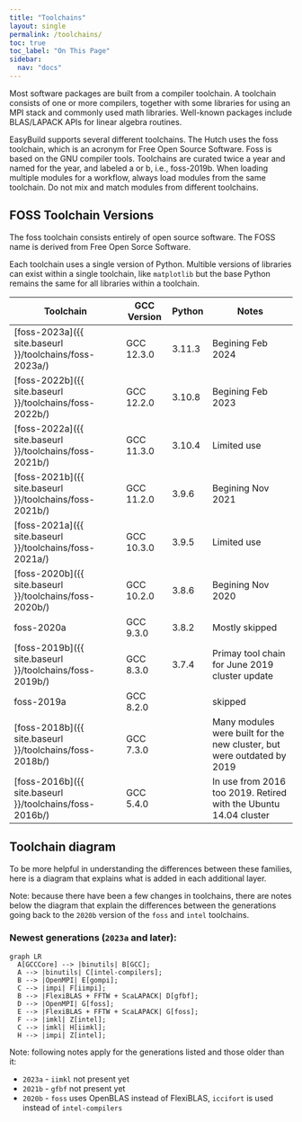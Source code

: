 ```yaml
---
title: "Toolchains"
layout: single
permalink: /toolchains/
toc: true
toc_label: "On This Page"
sidebar:
  nav: "docs"
---
```


Most software packages are built from a compiler toolchain. A toolchain consists of one or more compilers, 
together with some libraries for using an MPI stack and commonly used math libraries. Well-known packages
include BLAS/LAPACK APIs for linear algebra routines.

EasyBuild supports several different toolchains. The Hutch uses the foss toolchain, which
is an acronym for Free Open Source Software. Foss is based on the GNU compiler tools.
Toolchains are curated twice a year and named for the year, and labeled a or b, i.e., foss-2019b.
When loading multiple modules for a workflow, always load modules from the same toolchain. Do not mix and
match modules from different toolchains.

## FOSS Toolchain Versions

The foss toolchain consists entirely of open source software. The FOSS name is derived from Free Open Sorce Software.

Each toolchain uses a single version of Python. Multible versions of libraries can exist within a single toolchain, like 
`matplotlib` but the base Python remains the same for all libraries within a toolchain.


| Toolchain | GCC Version | Python | Notes |
| ----------|-------------|--------|-------|
| [foss-2023a]({{ site.baseurl }}/toolchains/foss-2023a/) | GCC 12.3.0 | 3.11.3 | Begining Feb 2024 |
| [foss-2022b]({{ site.baseurl }}/toolchains/foss-2022b/) | GCC 12.2.0 | 3.10.8 | Begining Feb 2023 |
| [foss-2022a]({{ site.baseurl }}/toolchains/foss-2021b/) | GCC 11.3.0 | 3.10.4 | Limited use |
| [foss-2021b]({{ site.baseurl }}/toolchains/foss-2021b/) | GCC 11.2.0 | 3.9.6  | Begining Nov 2021 |
| [foss-2021a]({{ site.baseurl }}/toolchains/foss-2021a/) | GCC 10.3.0 | 3.9.5  | Limited use |
| [foss-2020b]({{ site.baseurl }}/toolchains/foss-2020b/) | GCC 10.2.0 | 3.8.6  | Begining Nov 2020 |
| foss-2020a                                              | GCC 9.3.0  | 3.8.2  | Mostly skipped |
| [foss-2019b]({{ site.baseurl }}/toolchains/foss-2019b/) | GCC 8.3.0  | 3.7.4  | Primay tool chain for June 2019 cluster update |
| foss-2019a | GCC 8.2.0 |  | skipped |
| [foss-2018b]({{ site.baseurl }}/toolchains/foss-2018b/) | GCC 7.3.0 | | Many modules were built for the new cluster, but were outdated by 2019 |
| [foss-2016b]({{ site.baseurl }}/toolchains/foss-2016b/) | GCC 5.4.0 | | In use from 2016 too 2019. Retired with the Ubuntu 14.04 cluster |

## Toolchain diagram

To be more helpful in understanding the differences between these families, here is a diagram that explains what is added in
each additional layer.

Note: because there have been a few changes in toolchains, there are notes below the diagram
that explain the differences between the generations going back to the `2020b` version of the `foss` and `intel` toolchains.

<!-- https://github.com/easybuilders/easybuild-docs/blob/03891cbe6404a7fa237f289c99a660cfac5d7a73/docs/common-toolchains.md?plain=1#L9 -->
### Newest generations (`2023a` and later):

```mermaid
graph LR
  A[GCCCore] --> |binutils| B[GCC];
  A --> |binutils| C[intel-compilers];
  B --> |OpenMPI| E[gompi];
  C --> |impi| F[iimpi];
  B --> |FlexiBLAS + FFTW + ScaLAPACK| D[gfbf];
  D --> |OpenMPI| G[foss];
  E --> |FlexiBLAS + FFTW + ScaLAPACK| G[foss];
  F --> |imkl| Z[intel];
  C --> |imkl| H[iimkl];
  H --> |impi| Z[intel];
```

Note: following notes apply for the generations listed and those older than it:

- `2023a` - `iimkl` not present yet
- `2021b` - `gfbf` not present yet
- `2020b` - `foss` uses OpenBLAS instead of FlexiBLAS, `iccifort` is used instead of `intel-compilers`

